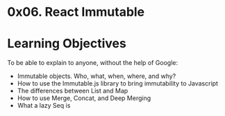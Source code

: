 # 0x06. React Immutable

# Learning Objectives
To be able to explain to anyone, without the help of Google:

- Immutable objects. Who, what, when, where, and why?
- How to use the Immutable.js library to bring immutability to Javascript
- The differences between List and Map
- How to use Merge, Concat, and Deep Merging
- What a lazy Seq is
